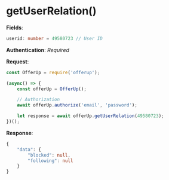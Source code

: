 # getUserRelation()

**Fields**: 
```ts
userid: number = 49580723 // User ID
```


**Authentication**: _Required_


**Request**:

```ts
const OfferUp = require('offerup');

(async() => {
    const offerUp = OfferUp();

    // Authorization
    await offerUp.authorize('email', 'password');

    let response = await offerUp.getUserRelation(49580723);
})();
```


**Response**:

```ts
{
    "data": {
        "blocked": null,
        "following": null
    }
}
```